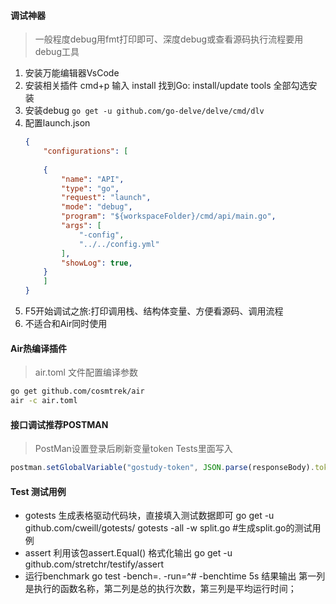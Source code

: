 #### 调试神器

> 一般程度debug用fmt打印即可、深度debug或查看源码执行流程要用debug工具

1. 安装万能编辑器VsCode
2. 安装相关插件 cmd+p 输入 install 找到Go: install/update tools 全部勾选安装
3. 安装debug ```go get -u github.com/go-delve/delve/cmd/dlv```
4. 配置launch.json
   ```json
   {
       "configurations": [
           
       {
           "name": "API",
           "type": "go",
           "request": "launch",
           "mode": "debug",
           "program": "${workspaceFolder}/cmd/api/main.go",
           "args": [
               "-config",
               "../../config.yml"
           ],
           "showLog": true,
       }
       ]
   }
   ```
5. F5开始调试之旅:打印调用栈、结构体变量、方便看源码、调用流程
6. 不适合和Air同时使用


#### Air热编译插件
> air.toml 文件配置编译参数
```sh
go get github.com/cosmtrek/air
air -c air.toml
```

#### 接口调试推荐POSTMAN
> PostMan设置登录后刷新变量token
Tests里面写入
```javascript
postman.setGlobalVariable("gostudy-token", JSON.parse(responseBody).token);
```


#### Test 测试用例
* gotests 生成表格驱动代码块，直接填入测试数据即可
go get -u github.com/cweill/gotests/
gotests -all -w split.go #生成split.go的测试用例
* assert 利用该包assert.Equal() 格式化输出
go get -u github.com/stretchr/testify/assert
* 运行benchmark
go test -bench=.  -run=^# -benchtime 5s 
结果输出
第一列是执行的函数名称，第二列是总的执行次数，第三列是平均运行时间；


    